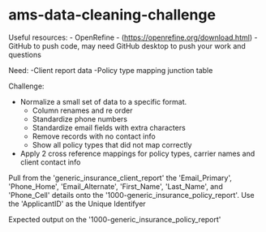 # ams-data-cleaning-challenge

Useful resources:
	- OpenRefine - (https://openrefine.org/download.html)
	- GitHub to push code, may need GitHub desktop to push your work and questions

Need:
	-Client report data
	-Policy type mapping junction table


Challenge:
- Normalize a small set of data to a specific format. 
	- Column renames and re order
	- Standardize phone numbers
	- Standardize email fields with extra characters
	- Remove records with no contact info
	- Show all policy types that did not map correctly
- Apply 2 cross reference mappings for policy types, carrier names and client contact info


Pull from the 'generic_insurance_client_report' the 'Email_Primary', 'Phone_Home', 'Email_Alternate', 'First_Name', 'Last_Name', and 'Phone_Cell' details onto the '1000-generic_insurance_policy_report'. Use the 'ApplicantID' as the Unique Identifyer


Expected output on the '1000-generic_insurance_policy_report'